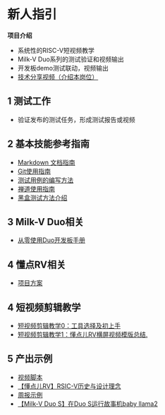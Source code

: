 # 新人指引

**项目介绍**

- 系统性的RISC-V短视频教学
- Milk-V Duo系列的测试验证和视频输出
- 开发板demo测试联动，视频输出
- [技术分享视频（介绍本岗位）](https://www.bilibili.com/video/BV1KZ421K72p/?spm_id_from=333.337.search-card.all.click&vd_source=03ba66744bd170c2841f34b5396cee73)

## 1 测试工作

- 验证发布的测试任务，形成测试报告或视频

## 2 基本技能参考指南

- [Markdown 文档指南](https://www.runoob.com/markdown/md-tutorial.html)
- [Git使用指南](https://www.bootcss.com/p/git-guide/)
- [测试用例的编写方法](https://gitee.com/chuachuaa/ISRC/blob/master/%E6%B5%8B%E8%AF%95%E7%94%A8%E4%BE%8B%E7%BC%96%E5%86%99%E6%96%B9%E6%B3%95.md)
- [禅道使用指南](https://www.zentao.net/book/zentaopms/38.html)
- [黑盒测试方法介绍](https://gitee.com/chuachuaa/ISRC/blob/master/%E9%BB%91%E7%9B%92%E6%B5%8B%E8%AF%95%E8%AE%BE%E8%AE%A1%E6%96%B9%E6%B3%95%E4%BB%8B%E7%BB%8D.pptx)

## 3 Milk-V Duo相关

- [从零使用Duo开发板手册](https://github.com/DuoQilai/PLCT-Works/blob/main/Notes/DuoGet_started.md)

## 4 懂点RV相关

- [项目方案](https://github.com/DuoQilai/PLCT-Works/blob/main/RISC-V_short_video/Project_proposal.md)

## 4 短视频剪辑教学

- [短视频剪辑教学0：工具选择及初上手](https://github.com/Jingqing3948/plct/blob/main/RISC-V_short_video/doc/%E5%89%AA%E8%BE%91%E6%95%99%E5%AD%A6/%E7%9F%AD%E8%A7%86%E9%A2%91%E5%89%AA%E8%BE%91%E6%95%99%E5%AD%A60%EF%BC%9A%E5%B7%A5%E5%85%B7%E9%80%89%E6%8B%A9%E5%8F%8A%E5%88%9D%E4%B8%8A%E6%89%8B.md)
- [短视频剪辑教学1：懂点儿RV横屏视频模版总结.](https://github.com/Jingqing3948/plct/blob/main/RISC-V_short_video/doc/%E5%89%AA%E8%BE%91%E6%95%99%E5%AD%A6/%E7%9F%AD%E8%A7%86%E9%A2%91%E5%89%AA%E8%BE%91%E6%95%99%E5%AD%A61%EF%BC%9A%E6%87%82%E7%82%B9%E5%84%BFRV%E6%A8%AA%E5%B1%8F%E8%A7%86%E9%A2%91%E6%A8%A1%E7%89%88%E6%80%BB%E7%BB%93.md)

## 5 产出示例

- [视频脚本](https://github.com/Jingqing3948/plct/tree/main/RISC-V_short_video/doc/%E8%A7%86%E9%A2%91%E8%84%9A%E6%9C%AC)
- [【懂点儿RV】RSIC-V历史与设计理念](https://www.bilibili.com/video/BV1sm421g7YP/?spm_id_from=333.999.0.0)
- [周报示例](https://github.com/Jingqing3948/plct/tree/main/RISC-V_short_video/outcome)
- [【Milk-V Duo S】在Duo S运行故事机baby llama2](https://www.bilibili.com/video/BV1dn4y197UW/)

